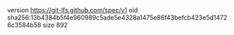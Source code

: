 version https://git-lfs.github.com/spec/v1
oid sha256:13b4384b5f4e960989c5ade5e4328a1475e86f43befcb423e5d14726c3584b58
size 892

